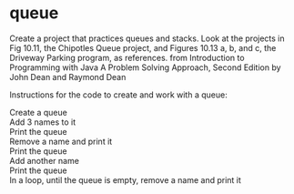 # queue
Create a project that practices queues and stacks. Look at the projects in Fig 10.11, the Chipotles Queue project, and Figures 10.13 a, b, and c, the Driveway Parking program, as references. from Introduction to Programming with Java A Problem Solving Approach, Second Edition by John Dean and Raymond Dean 

Instructions for the code to create and work with a queue:         

Create a queue        
Add 3 names to it        
Print the queue        
Remove a name and print it        
Print the queue        
Add another name        
Print the queue        
In a loop, until the queue is empty, remove a name and print it
